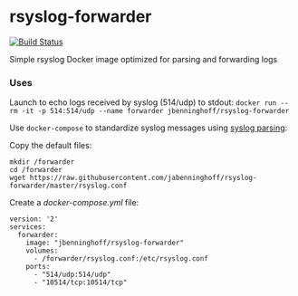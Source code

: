 # rsyslog-forwarder
[![Build Status](https://travis-ci.com/jabenninghoff/rsyslog-forwarder.svg?branch=master)](https://travis-ci.com/jabenninghoff/rsyslog-forwarder)

Simple rsyslog Docker image optimized for parsing and forwarding logs

### Uses

Launch to echo logs received by syslog (514/udp) to stdout:
`docker run --rm -it -p 514:514/udp --name forwarder jbenninghoff/rsyslog-forwarder`

Use `docker-compose` to standardize syslog messages using [syslog parsing](http://www.rsyslog.com/doc/syslog_parsing.html):

Copy the default files:
```
mkdir /forwarder
cd /forwarder
wget https://raw.githubusercontent.com/jabenninghoff/rsyslog-forwarder/master/rsyslog.conf
```

Create a *docker-compose.yml* file:
```
version: '2'
services:
  forwarder:
    image: "jbenninghoff/rsyslog-forwarder"
    volumes:
      - /forwarder/rsyslog.conf:/etc/rsyslog.conf
    ports:
      - "514/udp:514/udp"
      - "10514/tcp:10514/tcp"
```
